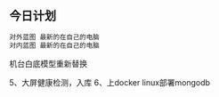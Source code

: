 ## 今日计划

```js
对外蓝图 最新的在自己的电脑
对内蓝图 最新的在自己的电脑
```

机台白底模型重新替换 



5、大屏健康检测，入库
6、上docker linux部署mongodb







